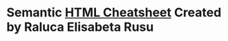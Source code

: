 # Semantic [HTML Cheatsheet](https://ralucaelisabetar.github.io/Semantic-HTML-Cheatsheet/) Created by Raluca Elisabeta Rusu
